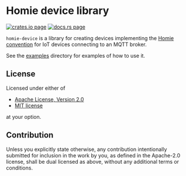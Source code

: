 # Homie device library

[![crates.io page](https://img.shields.io/crates/v/homie-device.svg)](https://crates.io/crates/homie-device)
[![docs.rs page](https://docs.rs/homie-device/badge.svg)](https://docs.rs/homie-device)

`homie-device` is a library for creating devices implementing the
[Homie convention](https://homieiot.github.io/) for IoT devices connecting to an MQTT broker.

See the [examples](examples/) directory for examples of how to use it.

## License

Licensed under either of

- [Apache License, Version 2.0](http://www.apache.org/licenses/LICENSE-2.0)
- [MIT license](http://opensource.org/licenses/MIT)

at your option.

## Contribution

Unless you explicitly state otherwise, any contribution intentionally submitted for inclusion in the
work by you, as defined in the Apache-2.0 license, shall be dual licensed as above, without any
additional terms or conditions.
